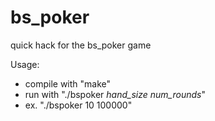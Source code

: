 # bs_poker
quick hack for the bs_poker game

Usage: 
- compile with "make"
- run with "./bspoker *hand_size* *num_rounds*"
- ex. "./bspoker 10 100000"